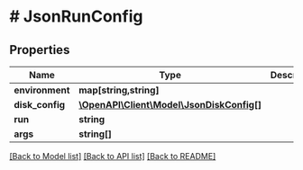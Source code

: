 # # JsonRunConfig

## Properties

Name | Type | Description | Notes
------------ | ------------- | ------------- | -------------
**environment** | **map[string,string]** |  | [optional]
**disk_config** | [**\OpenAPI\Client\Model\JsonDiskConfig[]**](JsonDiskConfig.md) |  | [optional]
**run** | **string** |  | [optional]
**args** | **string[]** |  | [optional]

[[Back to Model list]](../../README.md#models) [[Back to API list]](../../README.md#endpoints) [[Back to README]](../../README.md)
